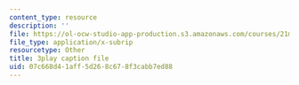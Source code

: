 ```yaml
---
content_type: resource
description: ''
file: https://ol-ocw-studio-app-production.s3.amazonaws.com/courses/21m-355-musical-improvisation-spring-2013/07c668d41aff5d268c678f3cabb7ed88_ho1kCjRCjg8.vtt
file_type: application/x-subrip
resourcetype: Other
title: 3play caption file
uid: 07c668d4-1aff-5d26-8c67-8f3cabb7ed88
---
```

